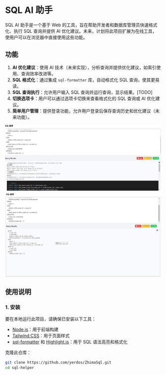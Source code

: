 # SQL AI 助手

SQL AI 助手是一个基于 Web 的工具，旨在帮助开发者和数据库管理员快速格式化、执行 SQL 查询并提供 AI 优化建议。未来，计划将此项目扩展为在线工具，使用户可以在浏览器中直接使用这些功能。

## 功能

1. **AI 优化建议**：使用 AI 技术（未来实现），分析查询并提供优化建议，如索引使用、查询效率改进等。
2. **SQL 格式化**：通过集成 `sql-formatter` 库，自动格式化 SQL 查询，使其更易读。
3. **SQL 查询执行**：允许用户输入 SQL 查询并运行查询，显示结果。[TODO]
4. **切换选项卡**：用户可以通过选项卡切换来查看格式化的 SQL 查询或 AI 优化建议。
5. **简单用户管理**：提供登录功能，允许用户登录后保存查询历史和优化建议（未来功能）。

![SQL AI 助手界面](./screenshot/1.png)
![SQL AI 助手界面](./screenshot/2.png)

## 使用说明

### 1. 安装

要在本地运行此项目，请确保已安装以下工具：

- [Node.js](https://nodejs.org/)：用于前端构建
- [Tailwind CSS](https://tailwindcss.com/)：用于页面样式
- [sql-formatter](https://github.com/sql-formatter-org/sql-formatter) 和 [Highlight.js](https://highlightjs.org/)：用于 SQL 语法高亮和格式化

克隆此仓库：

```bash
git clone https://github.com/yerdos/ZhimaSql.git
cd sql-helper
